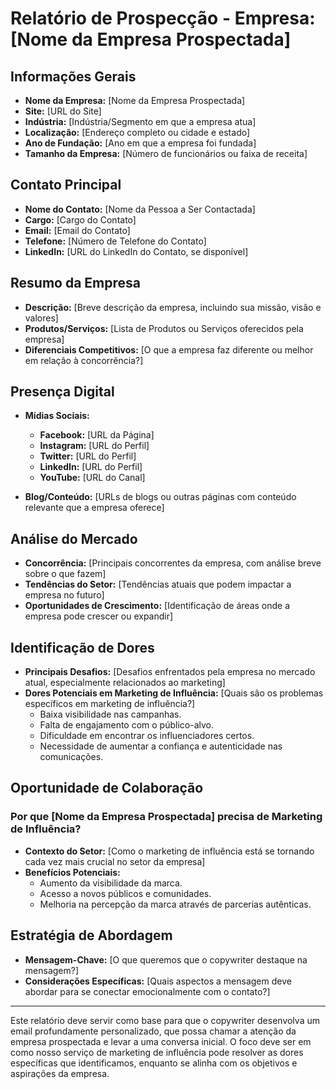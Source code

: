 # Relatório de Prospecção - Empresa: [Nome da Empresa Prospectada]

## Informações Gerais

- **Nome da Empresa:** [Nome da Empresa Prospectada]
- **Site:** [URL do Site]
- **Indústria:** [Indústria/Segmento em que a empresa atua]
- **Localização:** [Endereço completo ou cidade e estado]
- **Ano de Fundação:** [Ano em que a empresa foi fundada]
- **Tamanho da Empresa:** [Número de funcionários ou faixa de receita]

## Contato Principal

- **Nome do Contato:** [Nome da Pessoa a Ser Contactada]
- **Cargo:** [Cargo do Contato]
- **Email:** [Email do Contato]
- **Telefone:** [Número de Telefone do Contato]
- **LinkedIn:** [URL do LinkedIn do Contato, se disponível]

## Resumo da Empresa

- **Descrição:** [Breve descrição da empresa, incluindo sua missão, visão e valores]
- **Produtos/Serviços:** [Lista de Produtos ou Serviços oferecidos pela empresa]
- **Diferenciais Competitivos:** [O que a empresa faz diferente ou melhor em relação à concorrência?]

## Presença Digital

- **Mídias Sociais:**
  - **Facebook:** [URL da Página]
  - **Instagram:** [URL do Perfil]
  - **Twitter:** [URL do Perfil]
  - **LinkedIn:** [URL do Perfil]
  - **YouTube:** [URL do Canal]
  
- **Blog/Conteúdo:** [URLs de blogs ou outras páginas com conteúdo relevante que a empresa oferece]

## Análise do Mercado

- **Concorrência:** [Principais concorrentes da empresa, com análise breve sobre o que fazem]
- **Tendências do Setor:** [Tendências atuais que podem impactar a empresa no futuro]
- **Oportunidades de Crescimento:** [Identificação de áreas onde a empresa pode crescer ou expandir]

## Identificação de Dores

- **Principais Desafios:** [Desafios enfrentados pela empresa no mercado atual, especialmente relacionados ao marketing]
- **Dores Potenciais em Marketing de Influência:** [Quais são os problemas específicos em marketing de influência?]
  - Baixa visibilidade nas campanhas.
  - Falta de engajamento com o público-alvo.
  - Dificuldade em encontrar os influenciadores certos.
  - Necessidade de aumentar a confiança e autenticidade nas comunicações.

## Oportunidade de Colaboração

### Por que [Nome da Empresa Prospectada] precisa de Marketing de Influência?
- **Contexto do Setor:** [Como o marketing de influência está se tornando cada vez mais crucial no setor da empresa]
- **Benefícios Potenciais:**
  - Aumento da visibilidade da marca.
  - Acesso a novos públicos e comunidades.
  - Melhoria na percepção da marca através de parcerias autênticas.

## Estratégia de Abordagem

- **Mensagem-Chave:** [O que queremos que o copywriter destaque na mensagem?]
- **Considerações Específicas:** [Quais aspectos a mensagem deve abordar para se conectar emocionalmente com o contato?]

---

Este relatório deve servir como base para que o copywriter desenvolva um email profundamente personalizado, que possa chamar a atenção da empresa prospectada e levar a uma conversa inicial. O foco deve ser em como nosso serviço de marketing de influência pode resolver as dores específicas que identificamos, enquanto se alinha com os objetivos e aspirações da empresa.